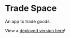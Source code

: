 # Trade Space

An app to trade goods.

View a [deployed version here](https://radiant-temple-68975.herokuapp.com/)!

